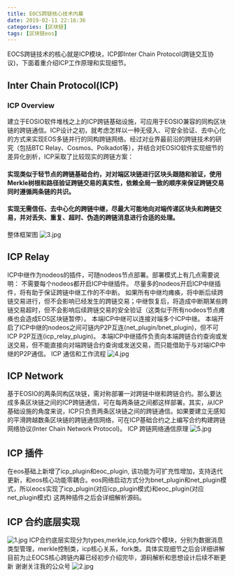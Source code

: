 ```yaml
---
title: EOCS跨链核心技术内幕
date: 2019-02-11 22:16:36
categories: [区块链]
tags: [区块链eos]
---
```

EOCS跨链技术的核心就是ICP模块，ICP即Inter Chain Protocol(跨链交互协议)，下面着重介绍ICP工作原理和实现细节。
## Inter Chain Protocol(ICP)
### ICP Overview
建立于EOSIO软件堆栈之上的ICP跨链基础设施，可应用于EOSIO兼容的同构区块链的跨链通信。ICP设计之初，就考虑怎样以一种无侵入、可安全验证、去中心化的方式来实现EOS多链并行的同构跨链网络。经过对业界最前沿的跨链技术的研究（包括BTC Relay、Cosmos、Polkadot等），并结合对EOSIO软件实现细节的差异化剖析，ICP采取了比较现实的跨链方案：
#### 实现类似于轻节点的跨链基础合约，对对端区块链进行区块头跟随和验证，使用Merkle树根和路径验证跨链交易的真实性，依赖全局一致的顺序来保证跨链交易同时遵循两条链的共识。
#### 实现无需信任、去中心化的跨链中继，尽最大可能地向对端传递区块头和跨链交易，并对丢失、重复、超时、伪造的跨链消息进行合适的处理。
<!--more-->
整体框架图
![3.jpg](3.jpg)
## ICP Relay
ICP中继作为nodeos的插件，可随nodeos节点部署。部署模式上有几点需要说明：
不需要每个nodeos都开启ICP中继插件。
尽量多的nodeos开启ICP中继插件，将有助于保证跨链中继工作的不中断。
如果所有中继均瘫痪，将中断后续跨链交易进行，但不会影响已经发生的跨链交易；中继恢复后，将造成中断期某些跨链交易超时，但不会影响后续跨链交易的安全验证（这类似于所有nodeos节点瘫痪也会造成EOS区块链暂停）。
本端ICP中继可以连接对端多个ICP中继。
本端开启了ICP中继的nodeos之间可链内P2P互连(net_plugin/bnet_plugin)，但不可ICP P2P互连(icp_relay_plugin)。
本端ICP中继插件负责向本端跨链合约查询或发送交易，但不能直接向对端跨链合约查询或发送交易，而只能借助于与对端ICP中继的P2P通信。
ICP 通信和工作流程
![4.jpg](4.jpg)
## ICP Network
基于EOSIO的两条同构区块链，需对称部署一对跨链中继和跨链合约。那么要达成多条区块链之间的ICP跨链通信，可在每两条链之间都这样部署。其实，从ICP基础设施的角度来说，ICP只负责两条区块链之间的跨链通信。如果要建立无感知的平滑跨越数条区块链的跨链通信网络，可在ICP基础合约之上编写合约构建跨链网络协议(Inter Chain Network Protocol)。
ICP 跨链网络通信原理
![5.jpg](5.jpg)
## ICP 插件
在eos基础上新增了icp_plugin和eoc_plugin, 该功能为可扩充性增加，支持迭代更新，和eos核心功能零耦合。eos网络启动方式分为bnet_plugin和net_plugin模式，所以eocs实现了icp_plugin(对应icp_plugin模式)和eoc_plugin(对应net_plugin模式)
这两种插件之后会详细解析源码。
## ICP 合约底层实现
![1.jpg](1.jpg)
ICP合约底层实现分为types,merkle,icp,fork四个模块，分别为数据消息类型管理，merkle控制类，icp核心关系，fork类。具体实现细节之后会详细讲解
目前为止EOCS核心跨链内幕已经初步介绍完毕，源码解析和思想设计后续不断更新
谢谢关注我的公众号
![2.jpg](2.jpg)

